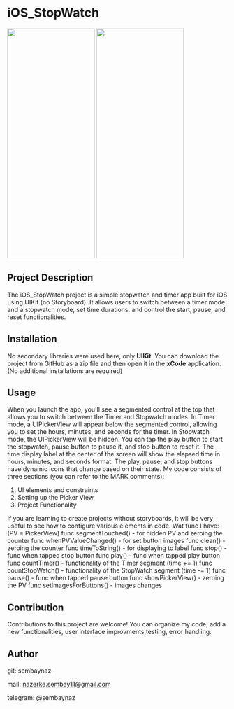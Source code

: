 # iOS_StopWatch
<img width = "200" height = "525" src = "https://github.com/sembaynaz/iOS_StopWatch/assets/96616194/b92e630e-7710-43b4-b49b-53ea0af173f4">
<img width = "200" height = "525" src = "https://github.com/sembaynaz/iOS_StopWatch/assets/96616194/da910229-7c28-460f-85de-cfb0a302e6ce">

## Project Description
The iOS_StopWatch project is a simple stopwatch and timer app built for iOS using UIKit (no Storyboard). It allows users to switch between a timer mode and a stopwatch mode, set time durations, and control the start, pause, and reset functionalities.

## Installation
No secondary libraries were used here, only **UIKit**. You can download the project from GitHub as a zip file and then open it in the **xCode** application. (No additional installations are required)

## Usage

When you launch the app, you'll see a segmented control at the top that allows you to switch between the Timer and Stopwatch modes.
In Timer mode, a UIPickerView will appear below the segmented control, allowing you to set the hours, minutes, and seconds for the timer.
In Stopwatch mode, the UIPickerView will be hidden. You can tap the play button to start the stopwatch, pause button to pause it, and stop button to reset it.
The time display label at the center of the screen will show the elapsed time in hours, minutes, and seconds format.
The play, pause, and stop buttons have dynamic icons that change based on their state.
My code consists of three sections (you can refer to the MARK comments):
1. UI elements and constraints
2. Setting up the Picker View
3. Project Functionality

If you are learning to create projects without storyboards, it will be very useful to see how to configure various elements in code.
Wat func I have: (PV = PickerView)
func segmentTouched() - for hidden PV and zeroing the counter
func whenPVValueChanged() - for set button images
func clean() - zeroing the counter
func timeToString() - for displaying to label
func stop() - func when tapped stop button
func play() - func when tapped play button
func countTimer() - functionality of the Timer segment (time += 1)
func countStopWatch() - functionality of the StopWatch segment (time -= 1)
func pause() - func when tapped pause button
func showPickerView() - zeroing the PV
func setImagesForButtons() - images changes


## Contribution
Contributions to this project are welcome!
You can organize my code, add a new functionalities, user interface improvments,testing, error handling. 

## Author
git: sembaynaz

mail: nazerke.sembay11@gmail.com 

telegram: @sembaynaz
